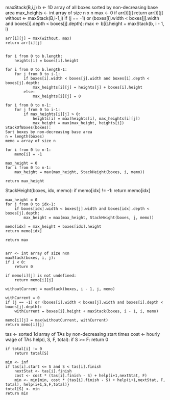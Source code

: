 maxStack(B,i,j)
    b <- 1D array of all boxes sorted by non-decreasing base area
    max_heights <- int array of size n x n
    max <- 0
    if arr[i][j]
        return arr[i][j]
    without <- maxStack(B,i-1,j)
    if (j == -1) or (boxes[i].width < boxes[j].width and boxes[i].depth < boxes[j].depth):
        max <- b[i].height + maxStack(b, i - 1, i)

    arr[i][j] = max(without, max)
    return arr[i][j]


    for i from 0 to b.length:
        heights[i] = boxes[i].height
    
    for i from 0 to b.length-1:
        for j from 0 to i-1:
            if boxes[i].width < boxes[j].width and boxes[i].depth < boxes[j].depth:
                max_heights[i][j] = heights[j] + boxes[i].height
            else:
                max_heights[i][j] = 0
    
    for i from 0 to n-1:
        for j from 0 to i-1:
            if max_heights[i][j] > 0:
                heights[i] = max(heights[i], max_heights[i][j])
                max_height = max(max_height, heights[i])
    StackOfBoxes(boxes):
    Sort boxes by non-decreasing base area
    n = length(boxes)
    memo = array of size n
    
    for i from 0 to n-1:
        memo[i] = -1
    
    max_height = 0
    for i from 0 to n-1:
        max_height = max(max_height, StackHeight(boxes, i, memo))
    
    return max_height

StackHeight(boxes, idx, memo):
    if memo[idx] != -1:
        return memo[idx]
    
    max_height = 0
    for j from 0 to idx-1:
        if boxes[idx].width < boxes[j].width and boxes[idx].depth < boxes[j].depth:
            max_height = max(max_height, StackHeight(boxes, j, memo))
    
    memo[idx] = max_height + boxes[idx].height
    return memo[idx]

    return max

    
    arr <- int array of size nxn
    maxStack(boxes, i, j):
    if i < 0:
        return 0

    if memo[i][j] is not undefined:
        return memo[i][j]

    withoutCurrent = maxStack(boxes, i - 1, j, memo)
    
    withCurrent = 0
    if (j == -1) or (boxes[i].width < boxes[j].width and boxes[i].depth < boxes[j].depth):
        withCurrent = boxes[i].height + maxStack(boxes, i - 1, i, memo)

    memo[i][j] = max(withoutCurrent, withCurrent)
    return memo[i][j]


tas <- sorted 1d array of TAs by non-decreasing start times
cost <- hourly wage of TAs
help(i, S, F, total):
    if S >= F:
        return 0

    if total[i] != 0
        return total[S]

    min <- inf
    if tas[i].start <= S and S < tas[i].finish
        nextStat <- tas[i].finish
        cost <- cost * (tas[i].finish - S) + help(i+1,nextStat, F)
        min <- min{min, cost * (tas[i].finish - S) + help(i+1,nextStat, F, total), help(i+1,S,F,total)}
    total[S] <- min
    return min